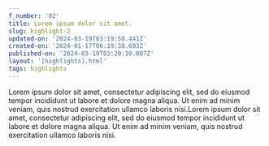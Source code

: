 ```yaml
---
f_number: '02'
title: Lorem ipsum dolor sit amet.
slug: highlight-2
updated-on: '2024-03-19T03:19:58.441Z'
created-on: '2024-01-17T06:19:38.693Z'
published-on: '2024-03-19T03:20:10.087Z'
layout: '[highlights].html'
tags: highlights
---
```


Lorem ipsum dolor sit amet, consectetur adipiscing elit, sed do eiusmod tempor incididunt ut labore et dolore magna aliqua. Ut enim ad minim veniam, quis nostrud exercitation ullamco laboris nisi.Lorem ipsum dolor sit amet, consectetur adipiscing elit, sed do eiusmod tempor incididunt ut labore et dolore magna aliqua. Ut enim ad minim veniam, quis nostrud exercitation ullamco laboris nisi.
